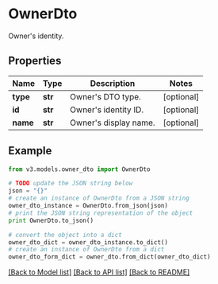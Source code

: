 # OwnerDto

Owner's identity.

## Properties
Name | Type | Description | Notes
------------ | ------------- | ------------- | -------------
**type** | **str** | Owner&#39;s DTO type. | [optional] 
**id** | **str** | Owner&#39;s identity ID. | [optional] 
**name** | **str** | Owner&#39;s display name. | [optional] 

## Example

```python
from v3.models.owner_dto import OwnerDto

# TODO update the JSON string below
json = "{}"
# create an instance of OwnerDto from a JSON string
owner_dto_instance = OwnerDto.from_json(json)
# print the JSON string representation of the object
print OwnerDto.to_json()

# convert the object into a dict
owner_dto_dict = owner_dto_instance.to_dict()
# create an instance of OwnerDto from a dict
owner_dto_form_dict = owner_dto.from_dict(owner_dto_dict)
```
[[Back to Model list]](../README.md#documentation-for-models) [[Back to API list]](../README.md#documentation-for-api-endpoints) [[Back to README]](../README.md)


